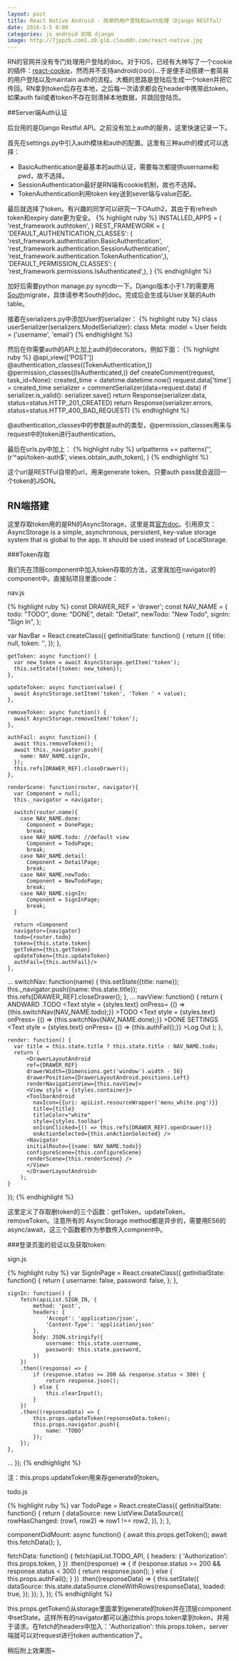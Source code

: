 ```yaml
---
layout: post
title: React Native Android - 简单的用户登陆和auth处理（Django RESTful）
date: 2016-1-5 0:00
categories: js android 前端 django
image: http://7jppzb.com1.z0.glb.clouddn.com/react-native.jpg
---
```


RN的官网并没有专门处理用户登陆的doc。对于IOS，已经有大神写了一个cookie的插件：[react-cookie]，然而并不支持android(⊙o⊙)…于是便手动搭建一套简易的用户登陆以及maintain auth的流程。大概的思路是登陆后生成一个token并把它传回。RN拿到token后存在本地，之后每一次请求都会在header中携带此token，如果auth fail或者token不存在则清掉本地数据，并跳回登陆页。

##Server端Auth认证

后台用的是Django Restful API。之前没有加上auth的服务，这里快速记录一下。

首先在settings.py中引入auth模块和auth的配置。这里有三种auth的模式可以选择：

- BasicAuthentication是最基本的auth认证，需要每次都提供username和pwd，故不选择。
- SessionAuthentication最好是RN端有cookie机制，故也不选择。
- TokenAuthentication利用token key送到sever端与value匹配。

最后就选择了token。有兴趣的同学可以研究一下OAuth2，其由于有refresh token和expiry date更为安全。
{% highlight ruby %}
INSTALLED_APPS = (
'rest_framework.authtoken',
)
REST_FRAMEWORK = {
    'DEFAULT_AUTHENTICATION_CLASSES': (
        'rest_framework.authentication.BasicAuthentication',
        'rest_framework.authentication.SessionAuthentication',
        'rest_framework.authentication.TokenAuthentication',),
    'DEFAULT_PERMISSION_CLASSES': (
        'rest_framework.permissions.IsAuthenticated',),
}
{% endhighlight %}

加好后需要python manage.py syncdb一下。Django版本小于1.7的需要用[South]migrate，具体请参考South的doc。完成后会生成与User关联的Auth table。

接着在serializers.py中添加User的serializer：
{% highlight ruby %}
class userSerializer(serializers.ModelSerializer):
    class Meta:
        model = User
        fields = ('username', 'email')
{% endhighlight %}

然后在你需要auth的API上加上auth的decorators，例如下面：
{% highlight ruby %}
@api_view(['POST'])
@authentication_classes((TokenAuthentication,))
@permission_classes((IsAuthenticated,))
def createComment(request, task_id=None):
    created_time = datetime.datetime.now()
    request.data['time'] = created_time
    serializer = commentSerializer(data=request.data)
    if serializer.is_valid():
        serializer.save()
        return Response(serializer.data, status=status.HTTP_201_CREATED)
    return Response(serializer.errors, status=status.HTTP_400_BAD_REQUEST)
{% endhighlight %}

@authentication_classes中的参数是auth的类型，@permission_classes用来与request中的token进行authentication。

最后在urls.py中加上：
{% highlight ruby %}
urlpatterns += patterns('',
(r'^api/token-auth$', views.obtain_auth_token),
)
{% endhighlight %}

这个url是RESTFul自带的url，用来generate token。只要auth pass就会返回一个token的JSON。

## RN端搭建

这里存取token用的是RN的AsyncStorage，这里是其[官方doc]。引用原文：AsyncStorage is a simple, asynchronous, persistent, key-value storage system that is global to the app. It should be used instead of LocalStorage.

###Token存取

我们先在顶层component中加入token存取的方法，这里我加在navigator的component中。直接贴项目里面code：

nav.js

{% highlight ruby %}
const DRAWER_REF = 'drawer';
const NAV_NAME = {
  todo: "TODO",
  done: "DONE",
  detail: "Detail",
  newTodo: "New Todo",
  signIn: "Sign In",
};

var NavBar = React.createClass({
    getInitialState: function() {
      return ({
      title: null,
      token: '',
      });
    },

    getToken: async function() {
      var new_token = await AsyncStorage.getItem('token');
      this.setState({token: new_token});
    },

    updateToken: async function(value) {
      await AsyncStorage.setItem('token', 'Token ' + value);
    },

    removeToken: async function() {
      await AsyncStorage.removeItem('token');
    },

    authFail: async function() {
      await this.removeToken();
      await this._navigator.push({
        name: NAV_NAME.signIn,
      });
      this.refs[DRAWER_REF].closeDrawer();
    },

    renderScene: function(router, navigator){
      var Component = null;
      this._navigator = navigator;

      switch(router.name){
        case NAV_NAME.done:
          Component = DonePage;
          break;
        case NAV_NAME.todo: //default view
          Component = TodoPage;
          break;
        case NAV_NAME.detail:
          Component = DetailPage;
          break;
        case NAV_NAME.newTodo:
          Component = NewTodoPage;
          break;
        case NAV_NAME.signIn:
          Component = SignInPage;
          break;
      }

      return <Component 
      navigator={navigator} 
      todo={router.todo}
      token={this.state.token}
      getToken={this.getToken}
      updateToken={this.updateToken}
      authFail={this.authFail}/>
    },
...
    switchNav: function(name) {
      this.setState({title: name});
      this._navigator.push({name: this.state.title});
      this.refs[DRAWER_REF].closeDrawer();
    },
...
    navView: function() {
      return (
        <View style = {styles.nav}>
          <View style = {styles.header}>
          <Text style = {styles.headerText}>ANDWARD</Text>
          <Text style = {styles.headerText}>.TODO</Text>
          </View>
          <View style = {styles.item}>
            <Text style = {styles.text}
            onPress= {() => {this.switchNav(NAV_NAME.todo);}}
            >TODO</Text>
          </View>
          <View style = {styles.item}>
            <Text style = {styles.text}
            onPress= {() => {this.switchNav(NAV_NAME.done);}}
            >DONE</Text>
          </View>
          <View style = {styles.item}>
          <Text style = {styles.text}>SETTINGS</Text>
          </View>
          <View style = {styles.item}>
          <Text style = {styles.text}
          onPress= {() => {this.authFail();}}
          >Log Out</Text>
          </View> 
        </View>);
    },

    render: function() {
      var title = this.state.title ? this.state.title : NAV_NAME.todo;
      return (
          <DrawerLayoutAndroid
          ref={DRAWER_REF}
          drawerWidth={Dimensions.get('window').width - 56}
          drawerPosition={DrawerLayoutAndroid.positions.Left}
          renderNavigationView={this.navView}>
          <View style = {styles.container}>
          <ToolbarAndroid
            navIcon={{uri: apiList.resourceWrapper('menu_white.png')}}
            title={title}
            titleColor="white"
            style={styles.toolbar}
            onIconClicked={() => this.refs[DRAWER_REF].openDrawer()}
            onActionSelected={this.onActionSelected} />
          <Navigator 
          initialRoute={{name: NAV_NAME.todo}}
          configureScene={this.configureScene}
          renderScene={this.renderScene} />
          </View>
          </DrawerLayoutAndroid>
        );
    }
});
{% endhighlight %}

这里定义了存取删token的三个函数：getToken，updateToken，removeToken。注意所有的
AsyncStorage method都是异步的，需要用ES6的async/await，这三个函数都作为参数传入compnent中。

###登录页面的验证以及获取token:

sign.js

{% highlight ruby %}
var SignInPage = React.createClass({
    getInitialState: function() {
        return {
            username: false,
            password: false,
        };
    },
        
    signIn: function() {
        fetch(apiList.SIGN_IN, {
            method: 'post',
            headers: {
                'Accept': 'application/json',
                'Content-Type': 'application/json'
            },
            body: JSON.stringify({
                username: this.state.username,
                password: this.state.password,
            })
        })
        .then((response) => {
            if (response.status >= 200 && response.status < 300) {
                return response.json();
            } else {
                this.clearInput();
            }
        })
        .then((repsonseData) => {
            this.props.updateToken(repsonseData.token);
            this.props.navigator.push({
                name: 'TODO'
            });
        });
    },
...
});
{% endhighlight %}

注：this.props.updateToken用来存generate的token。

todo.js

{% highlight ruby %}
var TodoPage = React.createClass({
  getInitialState: function() {
    return {
      dataSource: new ListView.DataSource({
        rowHasChanged: (row1, row2) => row1 !== row2,
      }),
    };
  },

  componentDidMount: async function() {
    await this.props.getToken();
    await this.fetchData();
  },

  fetchData: function() {
    fetch(apiList.TODO_API, {
        headers: {
          'Authorization': this.props.token,
        }
      })
      .then((response) => {
        if (response.status >= 200 && response.status < 300) {
          return response.json();
        } else {
          this.props.authFail();
        }
      })
      .then((responseData) => {
        this.setState({
          dataSource: this.state.dataSource.cloneWithRows(responseData),
          loaded: true,
        });
      });
  },
});
{% endhighlight %}

this.props.getToken()从storage里面拿到generate的token并在顶层component中setState。这样所有的navigator都可以通过this.props.token拿到token，并用于请求。在fetch的headers中加入：'Authorization': this.props.token，server端就可以对request进行token authentication了。

稍后附上效果图~

[react-cookie]: https://github.com/joeferraro/react-native-cookies
[South]: https://south.readthedocs.org/en/latest/
[官方doc]: https://facebook.github.io/react-native/docs/asyncstorage.html#content
